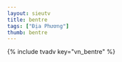 ```yaml
---
layout: sieutv
title: bentre
tags: ["Địa Phương"]
thumb: bentre
---
```

{% include tvadv key="vn_bentre" %}